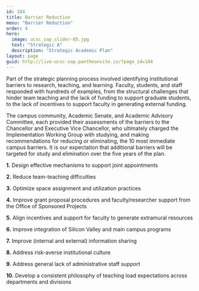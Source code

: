 ```yaml
---
id: 184
title: Barrier Reduction
menu: "Barrier Reduction"
order: 4
hero:
  image: ucsc_sap_slider-05.jpg
  text: "Strategic A"
  description: "Strategic Academic Plan"
layout: page
guid: http://live-ucsc-sap.pantheonsite.io/?page_id=184
---
```

Part of the strategic planning process involved identifying institutional barriers to research, teaching, and learning. Faculty, students, and staff responded with hundreds of examples, from the structural challenges that hinder team teaching and the lack of funding to support graduate students, to the lack of incentives to support faculty in generating external funding.

The campus community, Academic Senate, and Academic Advisory Committee, each provided their assessments of the barriers to the Chancellor and Executive Vice Chancellor, who ultimately charged the Implementation Working Group with studying, and making recommendations for reducing or eliminating, the 10 most immediate campus barriers. It is our expectation that additional barriers will be targeted for study and elimination over the five years of the plan.

**1.** Design effective mechanisms to support joint appointments

**2.** Reduce team-teaching difficulties

**3.** Optimize space assignment and utilization practices

**4.** Improve grant proposal procedures and faculty/researcher support from the Office of Sponsored Projects

**5.** Align incentives and support for faculty to generate extramural resources

**6.** Improve integration of Silicon Valley and main campus programs

**7.** Improve (internal and external) information sharing

**8.** Address risk-averse institutional culture

**9.** Address general lack of administrative staff support

**10.** Develop a consistent philosophy of teaching load expectations across departments and divisions










